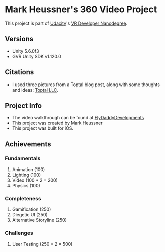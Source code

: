 # Mark Heussner's 360 Video Project
This project is part of [Udacity](https://www.udacity.com "Udacity - Be in demand")'s [VR Developer Nanodegree](https://www.udacity.com/course/vr-developer-nanodegree--nd017).

## Versions
- Unity 5.6.0f3
- GVR Unity SDK v1.120.0

## Citations
- I used three pictures from a Toptal blog post, along with some thoughts and ideas: [Toptal LLC](https://www.toptal.com/virtual-reality/virtual-reality-in-the-automotive-industry).

## Project Info
- The video walkthrough can be found at [FlyDaddyDevelopments](https://flydaddydevelopments.com/videos)
- This project was created by Mark Heussner
- This project was built for iOS.

## Achievements
### Fundamentals
1) Animation (100)
2) Lighting (100)
3) Video (100 * 2 = 200)
4) Physics (100)
### Completeness
1) Gamification (250)
2) Diegetic UI (250)
3) Alternative Storyline (250)
### Challenges
1) User Testing (250 * 2 = 500)

